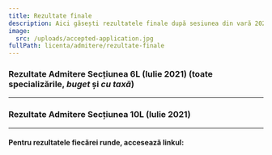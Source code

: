 ```yaml
---
title: Rezultate finale
description: Aici găsești rezultatele finale după sesiunea din vară 2021!
image:
  src: /uploads/accepted-application.jpg
fullPath: licenta/admitere/rezultate-finale
---
```

### Rezultate Admitere Secțiunea 6L (Iulie 2021) (toate specializările, *buget* și *cu taxă*)

<Attachment label="Rezultate" file="/uploads/6l-admisi_rf_bac.pdf"></Attachment>

<Attachment label="Olimpici" file="/uploads/6l-admisi_rf_olimpici_10abs.pdf"></Attachment>

<Attachment label="Olimpici (o probă)" file="/uploads/6l-admisi_rf_olimpici_10laproba.pdf"></Attachment>

<Attachment label="Studenți" file="/uploads/6l-admisi_rf_studentipromovabili.pdf"></Attachment>

<Attachment label="Sportivi" file="/uploads/6l-admisi_rf_sportivi.pdf"></Attachment>

<Attachment label="Plasament" file="/uploads/6l-admisi_rf_plasament.pdf"></Attachment>

<Attachment label="Rural" file="/uploads/6l-admisi_rf_absolventmediurural.pdf"></Attachment>

- - -

### Rezultate Admitere Secțiunea 10L (Iulie 2021)

<Attachment label="Rezultate" file="/uploads/10l_admisi_rf_bac.pdf"></Attachment>

<Attachment label="Olimpici" file="/uploads/10l_admisi_rf_olimpici.pdf"></Attachment>

<Attachment label="Plasament" file="/uploads/10l-rf-admisi-p.pdf"></Attachment>

<Attachment label="Rural" file="/uploads/10l_admisi_rf_absolventmediurural.pdf"></Attachment>

- - -

#### Pentru rezultatele fiecărei runde, accesează linkul:

<Attachment label="Rezultate pe runde" internal="licenta/admitere/rezultate"></Attachment>